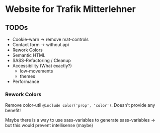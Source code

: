 # Website for Trafik Mitterlehner

## TODOs
- Cookie-warn -> remove mat-controls
- Contact form -> without api
- Rework Colors
- Semantic HTML
- SASS-Refactoring / Cleanup
- Accessibility (What exactly?)
    - low-movements
    - themes
- Performance


### Rework Colors
Remove color-util `@include color('prop', 'color')`.
Doesn't provide any benefit! 

Maybe there is a way to use sass-variables to generate sass-variables -> but this would prevent intellisense (maybe)